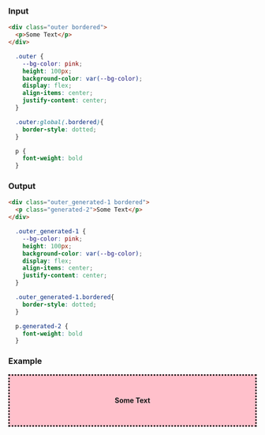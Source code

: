 ### Input

```html {data-filename=app/components/some-text.hbs}
<div class="outer bordered">
  <p>Some Text</p>
</div>
```

```css {data-filename=app/components/some-text.css}
  .outer {
    --bg-color: pink;
    height: 100px;
    background-color: var(--bg-color);
    display: flex;
    align-items: center;
    justify-content: center;
  }

  .outer:global(.bordered){
    border-style: dotted;
  }

  p {
    font-weight: bold
  }
```

### Output

```html {data-filename=app/components/some-text.hbs}
<div class="outer_generated-1 bordered">
  <p class="generated-2">Some Text</p>
</div>
```

```css {data-filename=app/components/some-text.css}
  .outer_generated-1 {
    --bg-color: pink;
    height: 100px;
    background-color: var(--bg-color);
    display: flex;
    align-items: center;
    justify-content: center;
  }

  .outer_generated-1.bordered{
    border-style: dotted;
  }

  p.generated-2 {
    font-weight: bold
  }
```

### Example

<div class="outer_generated-1 bordered">
  <p class="generated-2">Some Text</p>
</div>

<style>
  .outer_generated-1 {
    --bg-color: pink;
    height: 100px;
    background-color: var(--bg-color);
    display: flex;
    align-items: center;
    justify-content: center;
  }

  .outer_generated-1.bordered{
    border-style: dotted;
  }

  p.generated-2 {
    font-weight: bold
  }
</style>
